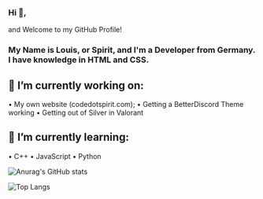 ### Hi 👋,

and Welcome to my GitHub Profile!

### My Name is Louis, or Spirit, and I'm a Developer from Germany. I have knowledge in HTML and CSS.
## 🔭 I’m currently working on:
  • My own website (codedotspirit.com);
  • Getting a BetterDiscord Theme working
  • Getting out of Silver in Valorant
## 🌱 I’m currently learning:
  • C++
  • JavaScript
  • Python
  
![Anurag's GitHub stats](https://github-readme-stats.vercel.app/api?username=SpiritLetsPlays&show_icons=true&theme=synthwave)

![Top Langs](https://github-readme-stats.vercel.app/api/top-langs/?username=SpiritLetsPlays&layout=compact)
